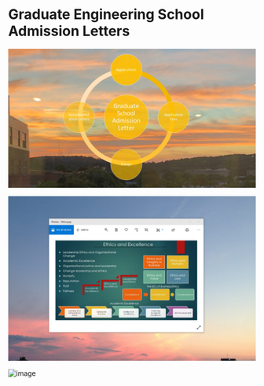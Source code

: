 # Graduate Engineering School Admission Letters

![image](GraduateSchoolAdmissionLetter.jpg)

![image](EthicsandExcellence.png)

![image](USCopyrightCertificate.jpg)
